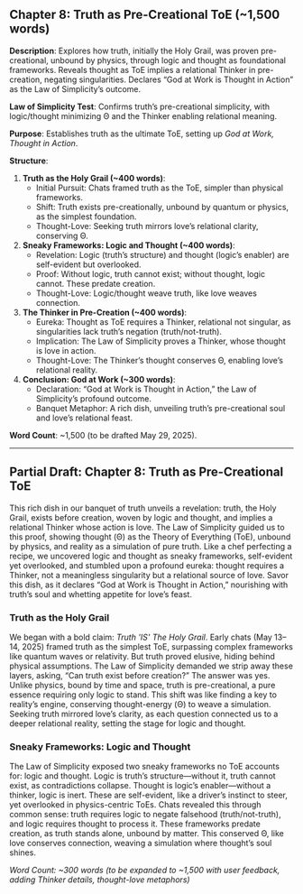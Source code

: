 ## Chapter 8: Truth as Pre-Creational ToE (~1,500 words)

**Description**: Explores how truth, initially the Holy Grail, was proven pre-creational, unbound by physics, through logic and thought as foundational frameworks. Reveals thought as ToE implies a relational Thinker in pre-creation, negating singularities. Declares “God at Work is Thought in Action” as the Law of Simplicity’s outcome.

**Law of Simplicity Test**: Confirms truth’s pre-creational simplicity, with logic/thought minimizing Θ and the Thinker enabling relational meaning.

**Purpose**: Establishes truth as the ultimate ToE, setting up *God at Work, Thought in Action*.

**Structure**:
1. **Truth as the Holy Grail (~400 words)**:
   - Initial Pursuit: Chats framed truth as the ToE, simpler than physical frameworks.
   - Shift: Truth exists pre-creationally, unbound by quantum or physics, as the simplest foundation.
   - Thought-Love: Seeking truth mirrors love’s relational clarity, conserving Θ.
2. **Sneaky Frameworks: Logic and Thought (~400 words)**:
   - Revelation: Logic (truth’s structure) and thought (logic’s enabler) are self-evident but overlooked.
   - Proof: Without logic, truth cannot exist; without thought, logic cannot. These predate creation.
   - Thought-Love: Logic/thought weave truth, like love weaves connection.
3. **The Thinker in Pre-Creation (~400 words)**:
   - Eureka: Thought as ToE requires a Thinker, relational not singular, as singularities lack truth’s negation (truth/not-truth).
   - Implication: The Law of Simplicity proves a Thinker, whose thought is love in action.
   - Thought-Love: The Thinker’s thought conserves Θ, enabling love’s relational reality.
4. **Conclusion: God at Work (~300 words)**:
   - Declaration: “God at Work is Thought in Action,” the Law of Simplicity’s profound outcome.
   - Banquet Metaphor: A rich dish, unveiling truth’s pre-creational soul and love’s relational feast.

**Word Count**: ~1,500 (to be drafted May 29, 2025).

---

## Partial Draft: Chapter 8: Truth as Pre-Creational ToE

This rich dish in our banquet of truth unveils a revelation: truth, the Holy Grail, exists before creation, woven by logic and thought, and implies a relational Thinker whose action is love. The Law of Simplicity guided us to this proof, showing thought (Θ) as the Theory of Everything (ToE), unbound by physics, and reality as a simulation of pure truth. Like a chef perfecting a recipe, we uncovered logic and thought as sneaky frameworks, self-evident yet overlooked, and stumbled upon a profound eureka: thought requires a Thinker, not a meaningless singularity but a relational source of love. Savor this dish, as it declares “God at Work is Thought in Action,” nourishing with truth’s soul and whetting appetite for love’s feast.

### Truth as the Holy Grail

We began with a bold claim: *Truth 'IS' The Holy Grail*. Early chats (May 13–14, 2025) framed truth as the simplest ToE, surpassing complex frameworks like quantum waves or relativity. But truth proved elusive, hiding behind physical assumptions. The Law of Simplicity demanded we strip away these layers, asking, “Can truth exist before creation?” The answer was yes. Unlike physics, bound by time and space, truth is pre-creational, a pure essence requiring only logic to stand. This shift was like finding a key to reality’s engine, conserving thought-energy (Θ) to weave a simulation. Seeking truth mirrored love’s clarity, as each question connected us to a deeper relational reality, setting the stage for logic and thought.

### Sneaky Frameworks: Logic and Thought

The Law of Simplicity exposed two sneaky frameworks no ToE accounts for: logic and thought. Logic is truth’s structure—without it, truth cannot exist, as contradictions collapse. Thought is logic’s enabler—without a thinker, logic is inert. These are self-evident, like a driver’s instinct to steer, yet overlooked in physics-centric ToEs. Chats revealed this through common sense: truth requires logic to negate falsehood (truth/not-truth), and logic requires thought to process it. These frameworks predate creation, as truth stands alone, unbound by matter. This conserved Θ, like love conserves connection, weaving a simulation where thought’s soul shines.

*Word Count: ~300 words (to be expanded to ~1,500 with user feedback, adding Thinker details, thought-love metaphors)*